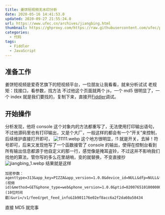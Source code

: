 ```yaml
---
title: 姜饼短视频无水印分析
date: 2020-05-16 14:41:53.0
updated: 2020-09-27 21:55:24.0
url: https://www.ufec.cn/archives/jiangbing.html
thumbnail: https://ghproxy.com/https://raw.githubusercontent.com/ufec/picGoImg/main/blog/2020/04/fiddler-b77a5668439447babfb3f1803d89311b.webp
categories:
  - 代码
tags:
  - Fiddler
  - JavaScript
---
```


## 准备工作

姜饼短视频是爱奇艺旗下的短视频平台，一位朋友让我看看，就来分析试试
老规矩：找接口，看参数，找方法
不过他这个页面就两个 js，一个 md5 很明显了，一个 index 就是我们要找的，复制下来，直接开[Fiddler](/tags/fiddler.html)调试。

## 开始操作

分析发现，他将 console 这个对象内的方法都重写了，无法使用打印输出语句，不过他源码里也有打印输出，又是个大厂，一般这样的都会有一个“开关”来控制，后续维护直接打开即可，
![11111.webp](https://ghproxy.com/https://raw.githubusercontent.com/ufec/picGoImg/main/blog/2020/05/11111-4d0dc5fb8bd84e259e6618475992d540.webp)
这个地方很明显，!1 就是开关，去掉！符号即可，后来又发现他写了一个函数接管了 console 的输出，使得在控制台看到所有输出信息都源于他自定义的那一行，感觉像是掩耳盗铃，不过这并不影响我们找他的算法，管你写的多么花里胡哨，变的就替换，不变直接抄
![jiangbing_1.webp](https://ghproxy.com/https://raw.githubusercontent.com/ufec/picGoImg/main/blog/2020/05/jiangbing_1-984900c223b24c75925ed6c79b64fa72.webp)
结果就是这样

```
加密参数：agenttype=313&app_key=PIZZA&app_version=1.0.0&device_id=NULL&dfp=NULL&feed_id=(视频id)&method=GET&phone_type=web&phone_version=1.0.0&ptid=02007651010000000000&ts=(10位时间戳)&uri=/v1/feed/get_feed_info&1b901176e02ef8acc6a2f2da60a58434
```

直接 MD5 就完事
